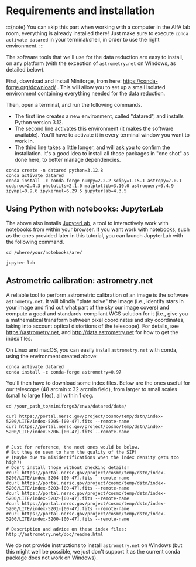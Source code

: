 # Requirements and installation

:::{note}
You can skip this part when working with a computer in the AIfA lab room, everything is already installed there!
Just make sure to execute `conda activate datared` in your terminal/shell, in order to use the right environment. 
:::

The software tools that we'll use for the data reduction are easy to install, on any platform (with the exception of `astrometry.net` on Windows, as detailed below). 


First, download and install Miniforge, from here: https://conda-forge.org/download/ . This will allow you to set up a small isolated environment containing everything needed for the data reduction.

Then, open a terminal, and run the following commands.
* The first line creates a new environment, called "datared", and installs Python version 3.12.
* The second line activates this environment (it makes the software available). You'll have to activate it in every terminal window you want to work in.
* The third line takes a little longer, and will ask you to confirm the installation. It's a good idea to install all those packages in "one shot" as done here, to better manage dependencies.


```none
conda create -n datared python=3.12.8
conda activate datared
conda install -c conda-forge numpy=2.2.2 scipy=1.15.1 astropy=7.0.1 ccdproc=2.4.3 photutils=2.1.0 matplotlib=3.10.0 astroquery=0.4.9 ipympl=0.9.6 ipykernel=6.29.5 jupyterlab=4.3.5
```

## Using Python with notebooks: JupyterLab

The above also installs [JupyterLab](https://docs.jupyter.org), a tool to interactively work with notebooks from within your browser. If you want work with notebooks, such as the ones provided later in this tutorial, you can launch JupyterLab with the following command.

```none
cd /where/your/notebooks/are/

jupyter lab
```



## Astrometric calibration: astrometry.net

A reliable tool to perform astrometric calibration of an image is the software `astrometry.net`. It will blindly "plate solve" the image (i.e., identify stars in your image and find out what part of the sky our image covers) and compute a good and standards-compliant WCS solution for it (i.e., give you a mathematical transform between pixel coordinates and sky coordinates, taking into account optical distortions of the telescope). For details, see https://astrometry.net, and http://data.astrometry.net for how to get the index files.

On Linux and macOS, you can easily install `astrometry.net` with conda, using the environment created above:

```none
conda activate datared
conda install -c conda-forge astrometry=0.97
```

You'll then have to download some index files.
Below are the ones useful for our telescope (48 arcmin x 32 arcmin field), from larger to small scales (small to large files), all within 1 deg.

```
cd /your_path_to/miniforge3/envs/datared/data/

curl https://portal.nersc.gov/project/cosmo/temp/dstn/index-5200/LITE/index-5205-[00-47].fits --remote-name
curl https://portal.nersc.gov/project/cosmo/temp/dstn/index-5200/LITE/index-5206-[00-47].fits --remote-name


# Just for reference, the next ones would be below.
# But they do seem to harm the quality of the SIP!
# (Maybe due to misidentifications when the index density gets too high?)
# Don't install those without checking details!
#curl https://portal.nersc.gov/project/cosmo/temp/dstn/index-5200/LITE/index-5204-[00-47].fits --remote-name
#curl https://portal.nersc.gov/project/cosmo/temp/dstn/index-5200/LITE/index-5203-[00-47].fits --remote-name
#curl https://portal.nersc.gov/project/cosmo/temp/dstn/index-5200/LITE/index-5202-[00-47].fits --remote-name
#curl https://portal.nersc.gov/project/cosmo/temp/dstn/index-5200/LITE/index-5201-[00-47].fits --remote-name
#curl https://portal.nersc.gov/project/cosmo/temp/dstn/index-5200/LITE/index-5200-[00-47].fits --remote-name

# Description and advice on these index files: http://astrometry.net/doc/readme.html

```


We do not provide instructions to install `astrometry.net` on Windows (but this might well be possible, we just don't support it as the current conda package does not work on Windows).

